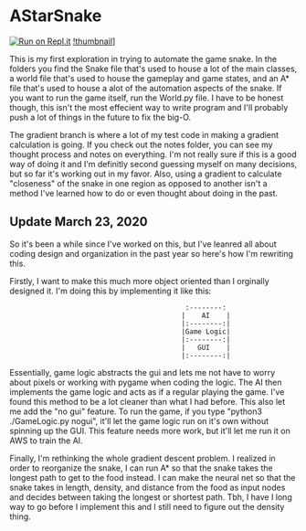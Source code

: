 # AStarSnake

[![Run on Repl.it](https://repl.it/badge/github/durgadarba97/AStarSnake)](https://repl.it/github/durgadarba97/AStarSnake)
[!thumbnail](https://github.com/durgadarba97/AStarSnake/assets/11541314/babc3188-e701-41cd-88fe-42253774e3fb)]

This is my first exploration in trying to automate the game snake. 
In the folders you find the Snake file that's used to house a lot of the main classes, 
a world file that's used to house the gameplay and game states, and an A* file that's used to 
house a alot of the automation aspects of the snake. If you want to run the game itself, run the
World.py file. I have to be honest though, this isn't the most effecient way to write program and 
I'll probably push a lot of things in the future to fix the big-O. 

The gradient branch is where a lot of my test code in making a gradient calculation is going. 
If you check out the notes folder, you can see my thought process and notes on everything. 
I'm not really sure if this is a good way of doing it and I'm definitly second guessing myself on 
many decisions, but so far it's working out in my favor. Also, using a gradient to calculate "closeness"
of the snake in one region as opposed to another isn't a method I've learned how to do or even thought about
doing in the past. 

## Update March 23, 2020
So it's been a while since I've worked on this, but I've leanred all about coding design and organization in the
past year so here's how I'm rewriting this. 

Firstly, I want to make this much more object oriented than I orginally designed it. I'm doing this by
implementing it like this:


                                               :--------:
                                              |    AI    |
                                              |:--------:|
                                              |Game Logic|
                                              |:--------:|
                                              |   GUI    |
                                              |:--------:|
                                              
Essentially, game logic abstracts the gui and lets me not have to worry about pixels or working with pygame when 
coding the logic. The AI then implements the game logic and acts as if a regular playing the game. I've found this
method to be a lot cleaner than what I had before. This also let me add the "no gui" feature. To run the game, 
if you type "python3 ./GameLogic.py nogui", it'll let the game logic run on it's own without spinning up the GUI. 
This feature needs more work, but it'll let me run it on AWS to train the AI.

Finally, I'm rethinking the whole gradient descent problem. I realized in order to reorganize the snake, I can run
A* so that the snake takes the longest path to get to the food instead. I can make the neural net so that the snake
takes in length, density, and distance from the food as input nodes and decides between taking the longest or
shortest path. Tbh, I have I long way to go before I implement this and I still need to figure out the density thing.


